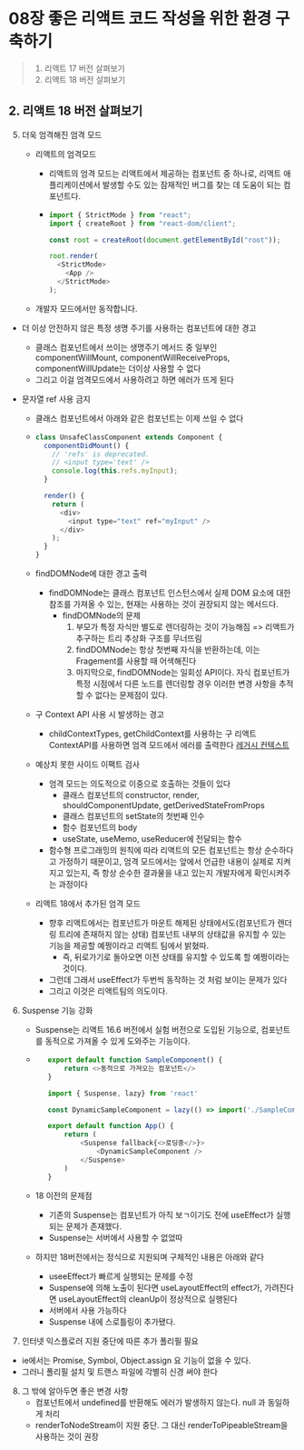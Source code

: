 # 08장 좋은 리액트 코드 작성을 위한 환경 구축하기

> 1. 리액트 17 버전 살펴보기
> 2. 리액트 18 버전 살펴보기

## 2. 리액트 18 버전 살펴보기

5. 더욱 엄격해진 엄격 모드

   - 리액트의 엄격모드

     - 리액트의 엄격 모드는 리액트에서 제공하는 컴포넌트 중 하나로, 리액트 애플리케이션에서 발생할 수도 있는 잠재적인 버그를 찾는 데 도움이 되는 컴포넌트다.
     - ```javascript
       import { StrictMode } from "react";
       import { createRoot } from "react-dom/client";

       const root = createRoot(document.getElementById("root"));

       root.render(
         <StrictMode>
           <App />
         </StrictMode>
       );
       ```

   - 개발자 모드에서만 동작합니다.

- 더 이상 안전하지 않은 특정 생명 주기를 사용하는 컴포넌트에 대한 경고
  - 클래스 컴포넌트에서 쓰이는 생명주기 메서드 중 일부인 componentWillMount, componentWillReceiveProps, componentWillUpdate는 더이상 사용할 수 없다
  - 그리고 이걸 엄격모드에서 사용하려고 하면 에러가 뜨게 된다
- 문자열 ref 사용 금지

  - 클래스 컴포넌트에서 아래와 같은 컴포넌트는 이제 쓰일 수 없다
  - ```javascript
    class UnsafeClassComponent extends Component {
      componentDidMount() {
        // 'refs' is deprecated.
        // <input type='text' />
        console.log(this.refs.myInput);
      }

      render() {
        return (
          <div>
            <input type="text" ref="myInput" />
          </div>
        );
      }
    }
    ```

  - findDOMNode에 대한 경고 출력
    - findDOMNode는 클래스 컴포넌트 인스턴스에서 실제 DOM 요소에 대한 참조를 가져올 수 있는, 현재는 사용하는 것이 권장되지 않는 메서드다.
      - findDOMNode의 문제
        1. 부모가 특정 자식만 별도로 렌더링하는 것이 가능해짐 => 리액트가 추구하는 트리 추상화 구조를 무너뜨림
        2. findDOMNode는 항상 첫번째 자식을 반환하는데, 이는 Fragement를 사용할 때 어색해진다
        3. 마지막으로, findDOMNode는 일회성 API이다. 자식 컴포넌트가 특정 시점에서 다른 노드를 렌더링할 경우 이러한 변경 사항을 추적할 수 없다는 문제점이 있다.
  - 구 Context API 사용 시 발생하는 경고
    - childContextTypes, getChildContext를 사용하는 구 리액트 ContextAPI를 사용하면 엄격 모드에서 에러를 출력한다 [레거시 컨텍스트](https://ko.legacy.reactjs.org/docs/legacy-context.html)
  - 예상치 못한 사이드 이팩트 검사
    - 엄격 모드는 의도적으로 이중으로 호출하는 것들이 있다
      - 클래스 컴포넌트의 constructor, render, shouldComponentUpdate, getDerivedStateFromProps
      - 클래스 컴포넌트의 setState의 첫번째 인수
      - 함수 컴포넌트의 body
      - useState, useMemo, useReducer에 전달되는 함수
    - 함수형 프로그래밍의 원칙에 따라 리액트의 모든 컴포넌트는 항상 순수하다고 가정하기 때문이고, 엄격 모드에서는 앞에서 언급한 내용이 실제로 지켜지고 있는지, 즉 항상 순수한 결과물을 내고 있는지 개발자에게 확인시켜주는 과정이다
  - 리액트 18에서 추가된 엄격 모드
    - 향후 리액트에서는 컴포넌트가 마운트 해제된 상태에서도(컴포넌트가 렌더링 트리에 존재하지 않는 상태) 컴포넌트 내부의 상태값을 유지할 수 있는 기능을 제공할 예쩡이라고 리액트 팀에서 밝혔따.
      - 즉, 뒤로가기로 돌아오면 이전 상태를 유지할 수 있도록 할 예쩡이라는 것이다.
    - 그런데 그래서 useEffect가 두번씩 동작하는 것 처럼 보이는 문제가 있다
    - 그리고 이것은 리액트팀의 의도이다.

6. Suspense 기능 강화

   - Suspense는 리액트 16.6 버전에서 실험 버전으로 도입된 기능으로, 컴포넌트를 동적으로 가져올 수 있게 도와주는 기능이다.
   - ```javascript
        export default function SampleComponent() {
            return <>동적으로 가져오는 컴포넌트</>
        }

        import { Suspense, lazy} from 'react'

        const DynamicSampleComponent = lazy(() => import('./SampleComponent'))

        export default function App() {
            return (
                <Suspense fallback{<>로딩중</>}>
                    <DynamicSampleComponent />
                </Suspense>
            )
        }
     ```

   - 18 이전의 문제점
     - 기존의 Suspense는 컴포넌트가 아직 보ㄱ이기도 전에 useEffect가 실행되는 문제가 존재했다.
     - Suspense는 서버에서 사용할 수 없었따
   - 하지만 18버전에서는 정식으로 지원되며 구체적인 내용은 아래와 같다
     - useeEffect가 빠르게 실행되는 문제를 수정
     - Suspense에 의해 노출이 된다면 useLayoutEffect의 effect가, 가려진다면 useLayoutEffect의 cleanUp이 정상적으로 실행된다
     - 서버에서 사용 가능하다
     - Suspense 내에 스로틀링이 추가됐다.

7. 인터넷 익스플로러 지원 중단에 따른 추가 폴리필 필요

- ie에서는 Promise, Symbol, Object.assign 요 기능이 없을 수 있다.
- 그러니 폴리필 설치 및 트랜스 파일에 각별히 신경 써야 한다

8. 그 밖에 알아두면 좋은 변경 사항
   - 컴포넌트에서 undefined를 반환해도 에러가 발생하지 않는다. null 과 동일하게 처리
   - renderToNodeStream이 지원 중단. 그 대신 renderToPipeableStream을 사용하는 것이 권장
